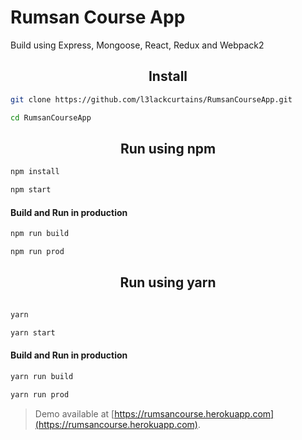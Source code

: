 # Rumsan Course App
Build using Express, Mongoose, React, Redux and Webpack2

<h2 align="center">Install</h2>

```bash
git clone https://github.com/l3lackcurtains/RumsanCourseApp.git

cd RumsanCourseApp
```
<h2 align="center">Run using npm</h2>

```bash
npm install

npm start

```

#### Build and Run in production
```bash
npm run build

npm run prod
```

<h2 align="center">Run using yarn</h2>

```bash

yarn

yarn start

```

#### Build and Run in production
```bash
yarn run build

yarn run prod
```

> Demo available at [https://rumsancourse.herokuapp.com](https://rumsancourse.herokuapp.com).

